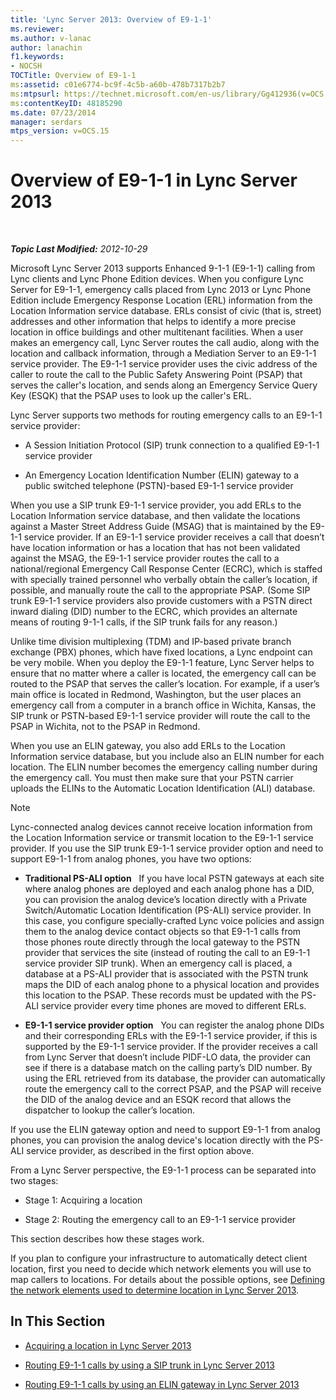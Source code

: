 ```yaml
---
title: 'Lync Server 2013: Overview of E9-1-1'
ms.reviewer: 
ms.author: v-lanac
author: lanachin
f1.keywords:
- NOCSH
TOCTitle: Overview of E9-1-1
ms:assetid: c01e6774-bc9f-4c5b-a60b-478b7317b2b7
ms:mtpsurl: https://technet.microsoft.com/en-us/library/Gg412936(v=OCS.15)
ms:contentKeyID: 48185290
ms.date: 07/23/2014
manager: serdars
mtps_version: v=OCS.15
---
```


<div data-xmlns="http://www.w3.org/1999/xhtml">

<div class="topic" data-xmlns="http://www.w3.org/1999/xhtml" data-msxsl="urn:schemas-microsoft-com:xslt" data-cs="http://msdn.microsoft.com/en-us/">

<div data-asp="http://msdn2.microsoft.com/asp">

# Overview of E9-1-1 in Lync Server 2013

</div>

<div id="mainSection">

<div id="mainBody">

<span> </span>

_**Topic Last Modified:** 2012-10-29_

Microsoft Lync Server 2013 supports Enhanced 9-1-1 (E9-1-1) calling from Lync clients and Lync Phone Edition devices. When you configure Lync Server for E9-1-1, emergency calls placed from Lync 2013 or Lync Phone Edition include Emergency Response Location (ERL) information from the Location Information service database. ERLs consist of civic (that is, street) addresses and other information that helps to identify a more precise location in office buildings and other multitenant facilities. When a user makes an emergency call, Lync Server routes the call audio, along with the location and callback information, through a Mediation Server to an E9-1-1 service provider. The E9-1-1 service provider uses the civic address of the caller to route the call to the Public Safety Answering Point (PSAP) that serves the caller's location, and sends along an Emergency Service Query Key (ESQK) that the PSAP uses to look up the caller's ERL.

Lync Server supports two methods for routing emergency calls to an E9-1-1 service provider:

  - A Session Initiation Protocol (SIP) trunk connection to a qualified E9-1-1 service provider

  - An Emergency Location Identification Number (ELIN) gateway to a public switched telephone (PSTN)-based E9-1-1 service provider

When you use a SIP trunk E9-1-1 service provider, you add ERLs to the Location Information service database, and then validate the locations against a Master Street Address Guide (MSAG) that is maintained by the E9-1-1 service provider. If an E9-1-1 service provider receives a call that doesn’t have location information or has a location that has not been validated against the MSAG, the E9-1-1 service provider routes the call to a national/regional Emergency Call Response Center (ECRC), which is staffed with specially trained personnel who verbally obtain the caller’s location, if possible, and manually route the call to the appropriate PSAP. (Some SIP trunk E9-1-1 service providers also provide customers with a PSTN direct inward dialing (DID) number to the ECRC, which provides an alternate means of routing 9-1-1 calls, if the SIP trunk fails for any reason.)

Unlike time division multiplexing (TDM) and IP-based private branch exchange (PBX) phones, which have fixed locations, a Lync endpoint can be very mobile. When you deploy the E9-1-1 feature, Lync Server helps to ensure that no matter where a caller is located, the emergency call can be routed to the PSAP that serves the caller’s location. For example, if a user’s main office is located in Redmond, Washington, but the user places an emergency call from a computer in a branch office in Wichita, Kansas, the SIP trunk or PSTN-based E9-1-1 service provider will route the call to the PSAP in Wichita, not to the PSAP in Redmond.

When you use an ELIN gateway, you also add ERLs to the Location Information service database, but you include also an ELIN number for each location. The ELIN number becomes the emergency calling number during the emergency call. You must then make sure that your PSTN carrier uploads the ELINs to the Automatic Location Identification (ALI) database.

<div>


> [!NOTE]  
> Lync-connected analog devices cannot receive location information from the Location Information service or transmit location to the E9-1-1 service provider. If you use the SIP trunk E9-1-1 service provider option and need to support E9-1-1 from analog phones, you have two options: 
> <UL>
> <LI>
> <P><STRONG>Traditional PS-ALI option</STRONG>&nbsp;&nbsp;&nbsp;If you have local PSTN gateways at each site where analog phones are deployed and each analog phone has a DID, you can provision the analog device’s location directly with a Private Switch/Automatic Location Identification (PS-ALI) service provider. In this case, you configure specially-crafted Lync voice policies and assign them to the analog device contact objects so that E9-1-1 calls from those phones route directly through the local gateway to the PSTN provider that services the site (instead of routing the call to an E9-1-1 service provider SIP trunk). When an emergency call is placed, a database at a PS-ALI provider that is associated with the PSTN trunk maps the DID of each analog phone to a physical location and provides this location to the PSAP. These records must be updated with the PS-ALI service provider every time phones are moved to different ERLs.</P>
> <LI>
> <P><STRONG>E9-1-1 service provider option</STRONG>&nbsp;&nbsp;&nbsp;You can register the analog phone DIDs and their corresponding ERLs with the E9-1-1 service provider, if this is supported by the E9-1-1 service provider. If the provider receives a call from Lync Server that doesn’t include PIDF-LO data, the provider can see if there is a database match on the calling party’s DID number. By using the ERL retrieved from its database, the provider can automatically route the emergency call to the correct PSAP, and the PSAP will receive the DID of the analog device and an ESQK record that allows the dispatcher to lookup the caller’s location.</P></LI></UL>If you use the ELIN gateway option and need to support E9-1-1 from analog phones, you can provision the analog device's location directly with the PS-ALI service provider, as described in the first option above.



</div>

From a Lync Server perspective, the E9-1-1 process can be separated into two stages:

  - Stage 1: Acquiring a location

  - Stage 2: Routing the emergency call to an E9-1-1 service provider

This section describes how these stages work.

If you plan to configure your infrastructure to automatically detect client location, first you need to decide which network elements you will use to map callers to locations. For details about the possible options, see [Defining the network elements used to determine location in Lync Server 2013](lync-server-2013-defining-the-network-elements-used-to-determine-location.md).

<div>

## In This Section

  - [Acquiring a location in Lync Server 2013](lync-server-2013-acquiring-a-location.md)

  - [Routing E9-1-1 calls by using a SIP trunk in Lync Server 2013](lync-server-2013-routing-e9-1-1-calls-by-using-a-sip-trunk.md)

  - [Routing E9-1-1 calls by using an ELIN gateway in Lync Server 2013](lync-server-2013-routing-e9-1-1-calls-by-using-an-elin-gateway.md)

</div>

</div>

<span> </span>

</div>

</div>

</div>

